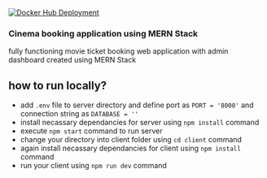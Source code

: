 [![Docker Hub Deployment](https://github.com/DushanSenadheera/PUSL3120-Project/actions/workflows/deploy-to-dockerhub.yml/badge.svg?branch=main)](https://github.com/DushanSenadheera/PUSL3120-Project/actions/workflows/deploy-to-dockerhub.yml)

### Cinema booking application using MERN Stack
fully functioning movie ticket booking web application with admin dashboard created using MERN Stack

## how to run locally?
- add `.env` file to server directory and define port as `PORT = '8000'` and connection string as `DATABASE = ''`
- install necassary dependancies for server using `npm install` command
- execute `npm start` command to run server
- change your directory into client folder using `cd client` command
- again install necassary dependancies for client using `npm install` command
- run your client using `npm run dev` command
